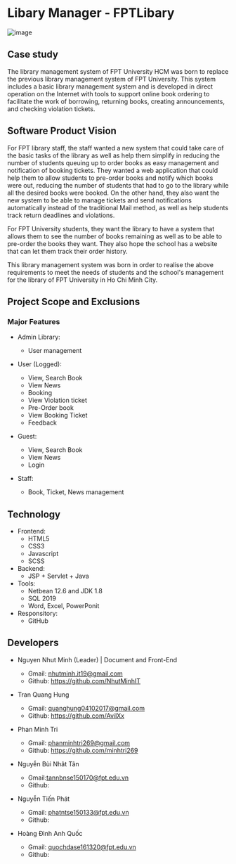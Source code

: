 # Libary Manager - FPTLibary
![image](https://user-images.githubusercontent.com/90835621/225513088-9a109cc1-90ab-4bbd-8d2d-e5c66073deba.png)


## Case study

The library management system of FPT University HCM was born to replace the previous library management system of FPT University. This system includes a basic library management system 
and is developed in direct operation on the Internet with tools to support online book ordering to facilitate the work of borrowing, returning books, creating announcements, and checking violation 
tickets.

## Software Product Vision

For FPT library staff, the staff wanted a new system that could take care of the basic tasks of the library as well as help them simplify in reducing the number of students queuing up to order books 
as easy management and notification of booking tickets. They wanted a web application that could help them to allow students to pre-order books and notify which books were out, reducing the number of students that had to go to the library while all the desired books were booked. On the 
other hand, they also want the new system to be able to manage tickets and send notifications automatically instead of the traditional Mail method, as well as help students track return deadlines and violations.

For FPT University students, they want the library to have a system that allows them to see the number of books remaining as well as to be able to pre-order the books they want. They also hope the school has a website that can let them track their order history.

This library management system was born in order to realise the above requirements to meet the needs of students and the school's management for the library of FPT University in Ho Chi Minh City.


## Project Scope and Exclusions
### Major Features

-  Admin Library:
    -  User management

-  User (Logged):
    -  View, Search Book 
    -  View News
    -  Booking
    -  View Violation ticket
    -  Pre-Order book
    -  View Booking Ticket
    -  Feedback

-  Guest:
    -  View, Search Book 
    -  View News
    -  Login

-  Staff:
    -  Book, Ticket, News management

## Technology
- Frontend:
    - HTML5
    - CSS3
    - Javascript
    - SCSS
- Backend:
   - JSP + Servlet + Java
- Tools:
   - Netbean 12.6 and JDK 1.8
   - SQL 2019
   - Word, Excel, PowerPonit
- Responsitory:
   - GitHub
## Developers
- Nguyen Nhut Minh (Leader) | Document and Front-End 
    - Gmail: nhutminh.it19@gmail.com  
    - Github: https://github.com/NhutMinhIT

- Tran Quang Hung
    - Gmail: quanghung04102017@gmail.com   
    - Github: https://github.com/AvilXx
    
- Phan Minh Tri
    - Gmail: phanminhtri269@gmail.com  
    - Github: https://github.com/minhtri269
 
- Nguyễn Bùi Nhât Tân
    - Gmail:tannbnse150170@fpt.edu.vn 
    - Github: 
    
- Nguyễn Tiến Phát
    - Gmail: phatntse150133@fpt.edu.vn
    - Github: 
    
- Hoàng Đình Anh Quốc
    - Gmail: quochdase161320@fpt.edu.vn   
    - Github: 
    
